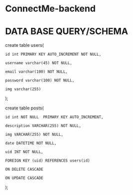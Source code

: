 # ConnectMe-backend

# DATA BASE QUERY/SCHEMA

create table users(

	id int PRIMARY KEY AUTO_INCREMENT NOT NULL,

 	username varchar(45) NOT NULL,
	
 	email varchar(100) NOT NULL,
	
 	password varchar(100) NOT NULL,
	
 	img varchar(255) 
);

create table posts(
	
 	id int NOT NULL  PRIMARY KEY AUTO_INCREMENT,
	
 	description VARCHAR(255) NOT NULL,
	
 	img VARCHAR(255) NOT NULL,
	
 	date DATETIME NOT NULL,
	
 	uid INT NOT NULL,
	
 	FOREIGN KEY (uid) REFERENCES users(id)
	
 	ON DELETE CASCADE
	
 	ON UPDATE CASCADE
);
